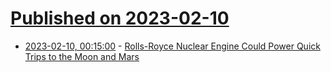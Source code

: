 # [Published on 2023-02-10](index.md)

* [2023-02-10, 00:15:00](https://soylentnews.org/article.pl?sid=23/02/09/0521206&from=rss) - [Rolls-Royce Nuclear Engine Could Power Quick Trips to the Moon and Mars](https://soylentnews.org/article.pl?sid=23/02/09/0521206&from=rss)
